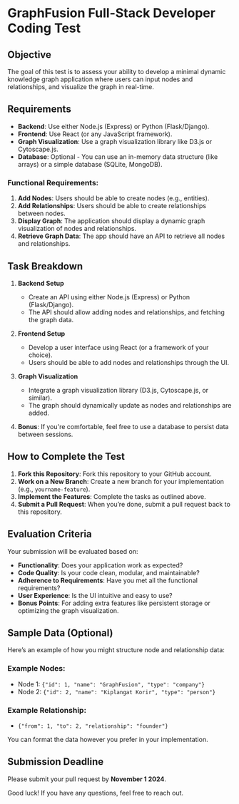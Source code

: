# GraphFusion Full-Stack Developer Coding Test

## Objective
The goal of this test is to assess your ability to develop a minimal dynamic knowledge graph application where users can input nodes and relationships, and visualize the graph in real-time.

## Requirements
- **Backend**: Use either Node.js (Express) or Python (Flask/Django).
- **Frontend**: Use React (or any JavaScript framework).
- **Graph Visualization**: Use a graph visualization library like D3.js or Cytoscape.js.
- **Database**: Optional - You can use an in-memory data structure (like arrays) or a simple database (SQLite, MongoDB).

### Functional Requirements:
1. **Add Nodes**: Users should be able to create nodes (e.g., entities).
2. **Add Relationships**: Users should be able to create relationships between nodes.
3. **Display Graph**: The application should display a dynamic graph visualization of nodes and relationships.
4. **Retrieve Graph Data**: The app should have an API to retrieve all nodes and relationships.

## Task Breakdown
1. **Backend Setup**
   - Create an API using either Node.js (Express) or Python (Flask/Django).
   - The API should allow adding nodes and relationships, and fetching the graph data.

2. **Frontend Setup**
   - Develop a user interface using React (or a framework of your choice).
   - Users should be able to add nodes and relationships through the UI.

3. **Graph Visualization**
   - Integrate a graph visualization library (D3.js, Cytoscape.js, or similar).
   - The graph should dynamically update as nodes and relationships are added.

4. **Bonus**: If you're comfortable, feel free to use a database to persist data between sessions.

## How to Complete the Test
1. **Fork this Repository**: Fork this repository to your GitHub account.
2. **Work on a New Branch**: Create a new branch for your implementation (e.g., `yourname-feature`).
3. **Implement the Features**: Complete the tasks as outlined above.
4. **Submit a Pull Request**: When you’re done, submit a pull request back to this repository.

## Evaluation Criteria
Your submission will be evaluated based on:
- **Functionality**: Does your application work as expected?
- **Code Quality**: Is your code clean, modular, and maintainable?
- **Adherence to Requirements**: Have you met all the functional requirements?
- **User Experience**: Is the UI intuitive and easy to use?
- **Bonus Points**: For adding extra features like persistent storage or optimizing the graph visualization.

## Sample Data (Optional)
Here’s an example of how you might structure node and relationship data:

### Example Nodes:
- Node 1: `{"id": 1, "name": "GraphFusion", "type": "company"}`
- Node 2: `{"id": 2, "name": "Kiplangat Korir", "type": "person"}`

### Example Relationship:
- `{"from": 1, "to": 2, "relationship": "founder"}`

You can format the data however you prefer in your implementation.

## Submission Deadline
Please submit your pull request by **November 1 2024**.

Good luck! If you have any questions, feel free to reach out.
